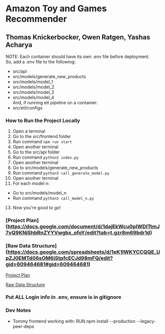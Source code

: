 # Amazon Toy and Games Recommender

## Thomas Knickerbocker, Owen Ratgen, Yashas Acharya

NOTE: Each container should have its own .env file before deployment. <br>
So, add a .env file to the following:

- src/api
- src/models/generate_new_products
- src/models/model_1
- src/models/model_2
- src/models/model_3
- src/models/model_4
  <br> And, if running etl pipeline on a container:
- src/etl/configs

### How to Run the Project Locally

1. Open a terminal
2. Go to the src/frontend folder
3. Run command `npm run start`
4. Open another terminal
5. Go to the src/api folder
6. Run command `python3 index.py`
7. Open another terminal
8. Go to src/models/generate_new_products
9. Run command `python3 call_generate_model.py`
10. Open another terminal
11. For each model n:

- Go to src/models/model_n
- Run command `python3 call_model_n.py`

13. Now you're good to go!

### [Project Plan] (https://docs.google.com/document/d/1dajEkWcu0pIWDITtmJ7vQ9KNjShbRnZYYVwgbx_ofoY/edit?tab=t.gzr8m69bdr1d)

### [Raw Data Structure] (https://docs.google.com/spreadsheets/d/1eK1lWKYCCQQE_UpZJ0EMTd06sOM6jStpfcECJd98mFQ/edit?gid=609464681#gid=609464681)

[Project Plan](https://docs.google.com/document/d/1dajEkWcu0pIWDITtmJ7vQ9KNjShbRnZYYVwgbx_ofoY/edit?tab=t.gzr8m69bdr1d)

[Raw Data Structure](https://docs.google.com/spreadsheets/d/1eK1lWKYCCQQE_UpZJ0EMTd06sOM6jStpfcECJd98mFQ/edit?gid=609464681)

### Put ALL Login info in .env, ensure is in gitignore

### Dev Notes

- Tommy frontend working with: RUN npm install --production --legacy-peer-deps
